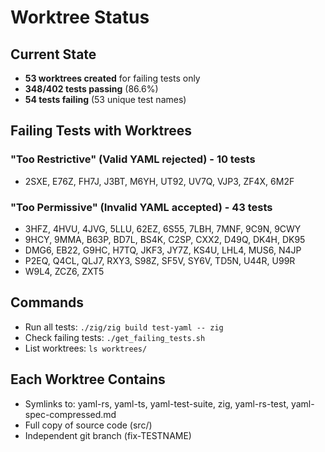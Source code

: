 # Worktree Status

## Current State
- **53 worktrees created** for failing tests only
- **348/402 tests passing** (86.6%)
- **54 tests failing** (53 unique test names)

## Failing Tests with Worktrees

### "Too Restrictive" (Valid YAML rejected) - 10 tests
- 2SXE, E76Z, FH7J, J3BT, M6YH, UT92, UV7Q, VJP3, ZF4X, 6M2F

### "Too Permissive" (Invalid YAML accepted) - 43 tests
- 3HFZ, 4HVU, 4JVG, 5LLU, 62EZ, 6S55, 7LBH, 7MNF, 9C9N, 9CWY
- 9HCY, 9MMA, B63P, BD7L, BS4K, C2SP, CXX2, D49Q, DK4H, DK95
- DMG6, EB22, G9HC, H7TQ, JKF3, JY7Z, KS4U, LHL4, MUS6, N4JP
- P2EQ, Q4CL, QLJ7, RXY3, S98Z, SF5V, SY6V, TD5N, U44R, U99R
- W9L4, ZCZ6, ZXT5

## Commands
- Run all tests: `./zig/zig build test-yaml -- zig`
- Check failing tests: `./get_failing_tests.sh`
- List worktrees: `ls worktrees/`

## Each Worktree Contains
- Symlinks to: yaml-rs, yaml-ts, yaml-test-suite, zig, yaml-rs-test, yaml-spec-compressed.md
- Full copy of source code (src/)
- Independent git branch (fix-TESTNAME)
